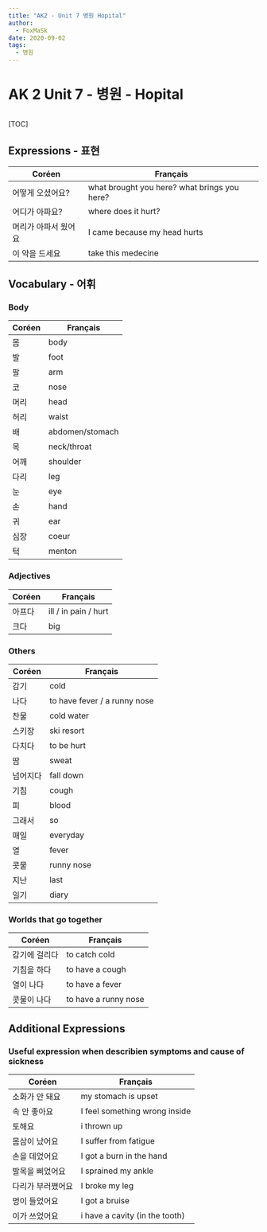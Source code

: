 ```yaml
---
title: "AK2 - Unit 7 병원 Hopital"
author:
  - FoxMaSk
date: 2020-09-02
tags: 
  - 병원
---
```

# AK 2 Unit 7 - 병원 - Hopital
```toc
```

[TOC]

## Expressions - 표현

| Coréen | Français                            |
| ------ | ----------------------------------- |
| 어떻게 오셨어요?       | what brought you here? what brings you here?|
| 어디가 아파요?       | where does it hurt?               |
| 머리가 아파서 웠어요       | I came because my head hurts |
| 이 약을 드세요       | take this medecine  |

## Vocabulary - 어휘

### Body

| Coréen | Français        |
| ------ | --------------- |
| 몸       | body            |
| 발       | foot            |
| 팔       | arm             |
| 코       | nose            |
| 머리       | head            |
| 허리       | waist           |
| 배       | abdomen/stomach |
| 목       | neck/throat     |
| 어깨       | shoulder        |
| 다리       | leg             |
| 눈       | eye             |
| 손       | hand            |
| 귀       | ear             |
| 심장       | coeur           |
| 턱       | menton                |

### Adjectives

| Coréen | Français                            |
| ------ | ----------------------------------- |
| 아프다       | ill / in pain / hurt |
| 크다       | big  |

### Others

| Coréen | Français                            |
| ------ | ----------------------------------- |
| 감기       | cold   |
| 나다       | to have fever / a runny nose|
| 찬물       | cold water |
| 스키장       | ski resort  |
| 다치다       | to be hurt |
| 땀       | sweat    |
| 넘어지다       | fall down |
| 기침       | cough  |
| 피       | blood       |
| 그래서       | so  |
| 매일       | everyday |
| 열       | fever  |
| 콧물       | runny nose       |
| 지난       | last               |
| 일기       | diary |


### Worlds that go together

| Coréen | Français                            |
| ------ | ----------------------------------- |
| 감기에 걸리다       | to catch cold      |
| 기침을 하다       | to have a cough      |
| 열이 나다| to have a fever      |
| 콧물이 나다       | to have a runny nose      |

## Additional Expressions

### Useful expression when describien symptoms and cause of sickness

| Coréen            | Français                      |
| ----------------- | ----------------------------- |
| 소화가 안 돼요    | my stomach is upset           |
| 속 안 좋아요      | I feel something wrong inside |
| 토해요            | i thrown up                   |
| 몸삼이 났어요     | I suffer from fatigue         |
| 손을 데었어요     | I got a burn in the hand      |
| 발목을 삐었어요   | I sprained my ankle           |
| 다리가 부러쪘어요 | I broke my leg                |
| 멍이 들었어요     | I got a bruise                |
| 이가 쓰었어요 | i have a cavity (in the tooth) |
